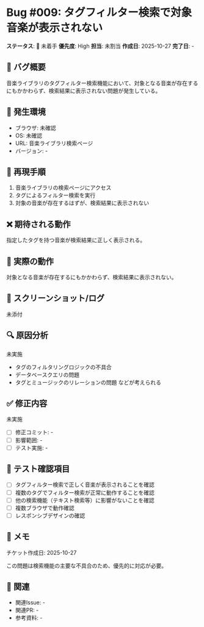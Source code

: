 # Bug #009: タグフィルター検索で対象音楽が表示されない

**ステータス**: 🔴 未着手
**優先度**: High
**担当**: 未割当
**作成日**: 2025-10-27
**完了日**: -

## 🐛 バグ概要

音楽ライブラリのタグフィルター検索機能において、対象となる音楽が存在するにもかかわらず、検索結果に表示されない問題が発生している。

## 📍 発生環境

- ブラウザ: 未確認
- OS: 未確認
- URL: 音楽ライブラリ検索ページ
- バージョン: -

## 🔄 再現手順

1. 音楽ライブラリの検索ページにアクセス
2. タグによるフィルター検索を実行
3. 対象の音楽が存在するはずが、検索結果に表示されない

## ❌ 期待される動作

指定したタグを持つ音楽が検索結果に正しく表示される。

## 🚨 実際の動作

対象となる音楽が存在するにもかかわらず、検索結果に表示されない。

## 📸 スクリーンショット/ログ

未添付

## 🔍 原因分析

未実施
- タグのフィルタリングロジックの不具合
- データベースクエリの問題
- タグとミュージックのリレーションの問題
などが考えられる

## ✅ 修正内容

未実施

- [ ] 修正コミット: -
- [ ] 影響範囲: -
- [ ] テスト実施: -

## 🧪 テスト確認項目

- [ ] タグフィルター検索で正しく音楽が表示されることを確認
- [ ] 複数のタグでフィルター検索が正常に動作することを確認
- [ ] 他の検索機能（テキスト検索等）に影響がないことを確認
- [ ] 複数ブラウザで動作確認
- [ ] レスポンシブデザインの確認

## 📝 メモ

チケット作成日: 2025-10-27

この問題は検索機能の主要な不具合のため、優先的に対応が必要。

## 🔗 関連

- 関連Issue: -
- 関連PR: -
- 参考資料: -
